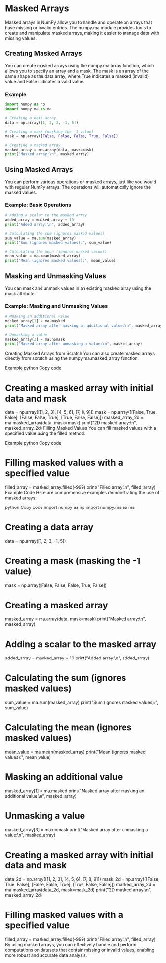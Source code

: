 # Masked Arrays
Masked arrays in NumPy allow you to handle and operate on arrays that have missing or invalid entries. The numpy.ma module provides tools to create and manipulate masked arrays, making it easier to manage data with missing values.

## Creating Masked Arrays
You can create masked arrays using the numpy.ma.array function, which allows you to specify an array and a mask. The mask is an array of the same shape as the data array, where True indicates a masked (invalid) value and False indicates a valid value.

### Example
```python
import numpy as np
import numpy.ma as ma

# Creating a data array
data = np.array([1, 2, 3, -1, 5])

# Creating a mask (masking the -1 value)
mask = np.array([False, False, False, True, False])

# Creating a masked array
masked_array = ma.array(data, mask=mask)
print("Masked array:\n", masked_array)
```

## Using Masked Arrays
You can perform various operations on masked arrays, just like you would with regular NumPy arrays. The operations will automatically ignore the masked values.

### Example: Basic Operations
```python
# Adding a scalar to the masked array
added_array = masked_array + 10
print("Added array:\n", added_array)

# Calculating the sum (ignores masked values)
sum_value = ma.sum(masked_array)
print("Sum (ignores masked values):", sum_value)

# Calculating the mean (ignores masked values)
mean_value = ma.mean(masked_array)
print("Mean (ignores masked values):", mean_value)
```
## Masking and Unmasking Values
You can mask and unmask values in an existing masked array using the mask attribute.

### Example: Masking and Unmasking Values
```python
# Masking an additional value
masked_array[1] = ma.masked
print("Masked array after masking an additional value:\n", masked_array)

# Unmasking a value
masked_array[3] = ma.nomask
print("Masked array after unmasking a value:\n", masked_array)
```

Creating Masked Arrays from Scratch
You can also create masked arrays directly from scratch using the numpy.ma.masked_array function.

Example
python
Copy code
# Creating a masked array with initial data and mask
data = np.array([[1, 2, 3], [4, 5, 6], [7, 8, 9]])
mask = np.array([[False, True, False], [False, False, True], [True, False, False]])
masked_array_2d = ma.masked_array(data, mask=mask)
print("2D masked array:\n", masked_array_2d)
Filling Masked Values
You can fill masked values with a specified value using the filled method.

Example
python
Copy code
# Filling masked values with a specified value
filled_array = masked_array.filled(-999)
print("Filled array:\n", filled_array)
Example Code
Here are comprehensive examples demonstrating the use of masked arrays:

python
Copy code
import numpy as np
import numpy.ma as ma

# Creating a data array
data = np.array([1, 2, 3, -1, 5])

# Creating a mask (masking the -1 value)
mask = np.array([False, False, False, True, False])

# Creating a masked array
masked_array = ma.array(data, mask=mask)
print("Masked array:\n", masked_array)

# Adding a scalar to the masked array
added_array = masked_array + 10
print("Added array:\n", added_array)

# Calculating the sum (ignores masked values)
sum_value = ma.sum(masked_array)
print("Sum (ignores masked values):", sum_value)

# Calculating the mean (ignores masked values)
mean_value = ma.mean(masked_array)
print("Mean (ignores masked values):", mean_value)

# Masking an additional value
masked_array[1] = ma.masked
print("Masked array after masking an additional value:\n", masked_array)

# Unmasking a value
masked_array[3] = ma.nomask
print("Masked array after unmasking a value:\n", masked_array)

# Creating a masked array with initial data and mask
data_2d = np.array([[1, 2, 3], [4, 5, 6], [7, 8, 9]])
mask_2d = np.array([[False, True, False], [False, False, True], [True, False, False]])
masked_array_2d = ma.masked_array(data_2d, mask=mask_2d)
print("2D masked array:\n", masked_array_2d)

# Filling masked values with a specified value
filled_array = masked_array.filled(-999)
print("Filled array:\n", filled_array)
By using masked arrays, you can effectively handle and perform computations on datasets that contain missing or invalid values, enabling more robust and accurate data analysis.

